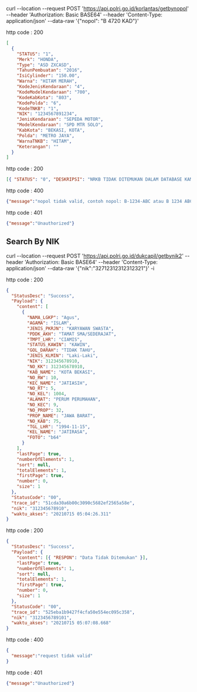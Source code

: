 
 curl --location --request POST 'https://api.polri.go.id/korlantas/getbynopol' --header 'Authorization: Basic BASE64' --header 'Content-Type: application/json' --data-raw '{"nopol": "B 4720 KAD"}'

http code : 200
```json
[
  {
    "STATUS": "1",
    "Merk": "HONDA",
    "Type": "ASD ZXCASD",
    "TahunPembuatan": "2016",
    "IsiCylinder": "150.00",
    "Warna": "HITAM MERAH",
    "KodeJenisKendaraan": "4",
    "KodeModelKendaraan": "700",
    "KodeKabKota": "803",
    "KodePolda": "6",
    "KodeTNKB": "1",
    "NIK": "1234567891234",
    "JenisKendaraan": "SEPEDA MOTOR",
    "ModelKendaraan": "SPD MTR SOLO",
    "KabKota": "BEKASI, KOTA",
    "Polda": "METRO JAYA",
    "WarnaTNKB": "HITAM",
    "Keterangan": ""
  }
]
```

http code : 200
```json
[{ "STATUS": "0", "DESKRIPSI": "NRKB TIDAK DITEMUKAN DALAM DATABASE KAMI..." }]
```

http code : 400
```json
{"message":"nopol tidak valid, contoh nopol: B-1234-ABC atau B 1234 ABC atau B1234ABC atau B1234"}
```

http code : 401
```json
{"message":"Unauthorized"}
```

## Search By NIK

curl --location --request POST 'https://api.polri.go.id/dukcapil/getbynik2' --header 'Authorization: Basic BASE64' --header 'Content-Type: application/json' --data-raw '{"nik":"32712312312312321"}' -i

http code : 200
```json
{
  "StatusDesc": "Success",
  "Payload": {
    "content": [
      {
        "NAMA_LGKP": "Agus",
        "AGAMA": "ISLAM",
        "JENIS_PKRJN": "KARYAWAN SWASTA",
        "PDDK_AKH": "TAMAT SMA/SEDERAJAT",
        "TMPT_LHR": "CIAMIS",
        "STATUS_KAWIN": "KAWIN",
        "GOL_DARAH": "TIDAK TAHU",
        "JENIS_KLMIN": "Laki-Laki",
        "NIK": 312345678910,
        "NO_KK": 312345678910,
        "KAB_NAME": "KOTA BEKASI",
        "NO_RW": 10,
        "KEC_NAME": "JATIASIH",
        "NO_RT": 5,
        "NO_KEL": 1004,
        "ALAMAT": "PERUM PERUMAHAN",
        "NO_KEC": 9,
        "NO_PROP": 32,
        "PROP_NAME": "JAWA BARAT",
        "NO_KAB": 75,
        "TGL_LHR": "1994-11-15",
        "KEL_NAME": "JATIRASA",
        "FOTO": "b64"
      }
    ],
    "lastPage": true,
    "numberOfElements": 1,
    "sort": null,
    "totalElements": 1,
    "firstPage": true,
    "number": 0,
    "size": 1
  },
  "StatusCode": "00",
  "trace_id": "51cda30a6b00c3090c5682ef2565a58e",
  "nik": "312345678910",
  "waktu_akses": "20210715 05:04:26.311"
}
```

http code : 200
```json
{
  "StatusDesc": "Success",
  "Payload": {
    "content": [{ "RESPON": "Data Tidak Ditemukan" }],
    "lastPage": true,
    "numberOfElements": 1,
    "sort": null,
    "totalElements": 1,
    "firstPage": true,
    "number": 0,
    "size": 1
  },
  "StatusCode": "00",
  "trace_id": "525eba1b9427f4cfa50e554ec095c358",
  "nik": "3123456789101",
  "waktu_akses": "20210715 05:07:08.668"
}
```

http code : 400
```json
{
  "message":"request tidak valid"
}

```

http code : 401
```json
{"message":"Unauthorized"}
```